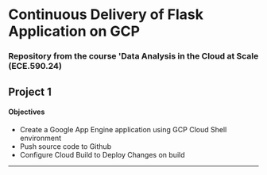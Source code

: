 # Continuous Delivery of Flask Application on GCP
### Repository from the course 'Data Analysis in the Cloud at Scale (ECE.590.24)

## Project 1
#### Objectives

- Create a Google App Engine application using GCP Cloud Shell environment
- Push source code to Github
- Configure Cloud Build to Deploy Changes on build

---